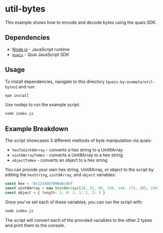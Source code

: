# util-bytes

This example shows how to encode and decode bytes using the quais SDK.

## Dependencies

- [Node.js](https://nodejs.org/en/) - JavaScript runtime
- [`quais`](https://www.npmjs.com/package/quais) - Quai JavaScript SDK

## Usage

To install dependencies, navigate to this directory (`quais-by-example/util-bytes`) and run:

```bash
npm install
```

Use nodejs to run the example script:

```bash
node index.js
```

## Example Breakdown

The script showcases 3 different methods of byte manipulation via quais:

- `hexToUint8Array` - converts a hex string to a Uint8Array
- `uint8ArrayToHex` - converts a Uint8Array to a hex string
- `objectToHex` - converts an object to a hex string

You can provide your own hex string, Uint8Array, or object to the script by editing the `hexString`, `uint8Array`, and `object` variables:

```js
const hex = '0x1234567890abcdef'
const uint8Array = new Uint8Array([18, 52, 86, 120, 144, 171, 205, 239])
const object = { length: 3, 0: 1, 1: 2, 2: 3 }
```

Once you've set each of these variables, you can run the script with:

```bash
node index.js
```

The script will convert each of the provided variables to the other 2 types and print them to the console.
